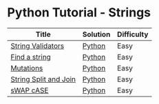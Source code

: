 # Python Tutorial - Strings

| Title | Solution | Difficulty |
| ----- | -------- | ---------- |
| [String Validators](https://www.hackerrank.com/challenges/string-validators) | [Python](./String%20Validators/main.py) | Easy |
| [Find a string](https://www.hackerrank.com/challenges/find-a-string) | [Python](./Find%20a%20string/main.py) | Easy |
| [Mutations](https://www.hackerrank.com/challenges/python-mutations) | [Python](./Mutations/main.py) | Easy |
| [String Split and Join](https://www.hackerrank.com/challenges/python-string-split-and-join) | [Python](./String%20Split%20and%20Join/main.py) | Easy |
| [sWAP cASE](https://www.hackerrank.com/challenges/swap-case) | [Python](./sWAP%20cASE/main.py) | Easy |
